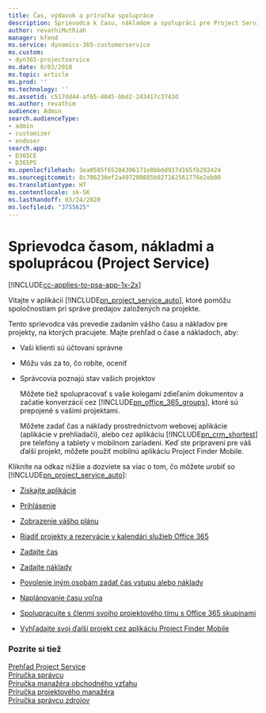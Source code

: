```yaml
---
title: Čas, výdavok a príručka spolupráce
description: Sprievodca k času, nákladom a spolupráci pre Project Service
author: revathiMuthiah
manager: kfend
ms.service: dynamics-365-customerservice
ms.custom:
- dyn365-projectservice
ms.date: 8/03/2018
ms.topic: article
ms.prod: ''
ms.technology: ''
ms.assetid: c517dd44-af65-4845-bbd2-243417c3743d
ms.author: revathim
audience: Admin
search.audienceType:
- admin
- customizer
- enduser
search.app:
- D365CE
- D365PS
ms.openlocfilehash: 3ea0585f65284306171e8bbdd937d165fb282424
ms.sourcegitcommit: 8c786230ef2a497280885b827162561776e2eb00
ms.translationtype: HT
ms.contentlocale: sk-SK
ms.lasthandoff: 03/24/2020
ms.locfileid: "3755625"
---
```

# <a name="time-expense-and-collaboration-guide-project-service"></a>Sprievodca časom, nákladmi a spoluprácou (Project Service)

[!INCLUDE[cc-applies-to-psa-app-1x-2x](../includes/cc-applies-to-psa-app-1x-2x.md)]

Vitajte v aplikácii [!INCLUDE[pn_project_service_auto](../includes/pn-project-service-auto.md)], ktoré pomôžu spoločnostiam pri správe predajov založených na projekte. 
  
 Tento sprievodca vás prevedie zadaním vášho času a nákladov pre projekty, na ktorých pracujete. Majte prehľad o čase a nákladoch, aby:  
  
- Vaši klienti sú účtovaní správne  
  
- Môžu vás za to, čo robíte, oceniť  
  
- Správcovia poznajú stav vašich projektov  
  
  Môžete tiež spolupracovať s vaše kolegami zdieľaním dokumentov a začatie konverzácií cez [!INCLUDE[pn_office_365_groups](../includes/pn-office-365-groups.md)], ktoré sú prepojené s vašimi projektami.  
  
  Môžete zadať čas a náklady prostredníctvom webovej aplikácie (aplikácie v prehliadači), alebo cez aplikáciu [!INCLUDE[pn_crm_shortest](../includes/pn-crm-shortest.md)] pre telefóny a tablety v mobilnom zariadení. Keď ste pripravení pre váš ďalší projekt, môžete použiť mobilnú aplikáciu Project Finder Mobile.  
  
Kliknite na odkaz nižšie a dozviete sa viac o tom, čo môžete urobiť so [!INCLUDE[pn_project_service_auto](../includes/pn-project-service-auto.md)]:  
  
-   [Získajte aplikácie](../project-service/get-apps.md)  
  
-   [Prihlásenie](../project-service/sign-in.md)  
  
-   [Zobrazenie vášho plánu](../project-service/view-schedule.md)  
  
-   [Riadiť projekty a rezervácie v kalendári služieb Office 365](../project-service/manage-project-bookings-office-365-calendar.md)  
  
-   [Zadajte čas](../project-service/enter-time.md)  
  
-   [Zadajte náklady](../project-service/enter-expenses.md)  
  
-   [Povolenie iným osobám zadať čas vstupu alebo náklady](../project-service/allow-someone-else-enter-time-entry-expense.md)  
  
-   [Naplánovanie času voľna ](../project-service/schedule-time-off.md)  
  
-   [Spolupracujte s členmi svojho projektového tímu s Office 365 skupinami](../project-service/collaborate-project-team-members-office-365-groups.md)  
  
-   [Vyhľadajte svoj ďalší projekt cez aplikáciu Project Finder Mobile](../project-service/find-next-project-finder-mobile-app.md)  
  
### <a name="see-also"></a>Pozrite si tiež  
 [Prehľad Project Service](../project-service/overview.md)   
 [Príručka správcu](../project-service/admin-guide.md)   
 [Príručka manažéra obchodného vzťahu](../project-service/account-manager-guide.md)   
 [Príručka projektového manažéra](../project-service/project-manager-guide.md)   
 [Príručka správcu zdrojov](../project-service/resource-manager-guide.md)   
